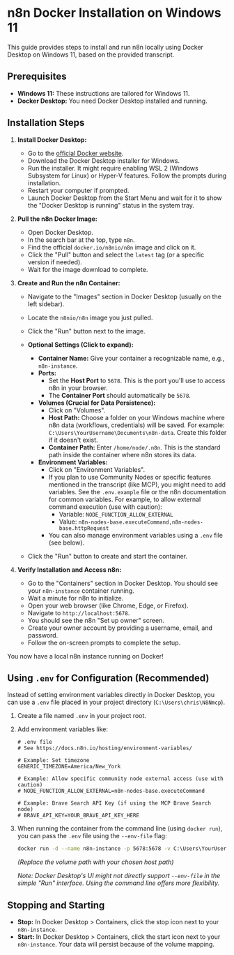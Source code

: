 # n8n Docker Installation on Windows 11

This guide provides steps to install and run n8n locally using Docker Desktop on Windows 11, based on the provided transcript.

## Prerequisites

*   **Windows 11:** These instructions are tailored for Windows 11.
*   **Docker Desktop:** You need Docker Desktop installed and running.

## Installation Steps

1.  **Install Docker Desktop:**
    *   Go to the [official Docker website](https://www.docker.com/products/docker-desktop/).
    *   Download the Docker Desktop installer for Windows.
    *   Run the installer. It might require enabling WSL 2 (Windows Subsystem for Linux) or Hyper-V features. Follow the prompts during installation.
    *   Restart your computer if prompted.
    *   Launch Docker Desktop from the Start Menu and wait for it to show the "Docker Desktop is running" status in the system tray.

2.  **Pull the n8n Docker Image:**
    *   Open Docker Desktop.
    *   In the search bar at the top, type `n8n`.
    *   Find the official `docker.io/n8nio/n8n` image and click on it.
    *   Click the "Pull" button and select the `latest` tag (or a specific version if needed).
    *   Wait for the image download to complete.

3.  **Create and Run the n8n Container:**
    *   Navigate to the "Images" section in Docker Desktop (usually on the left sidebar).
    *   Locate the `n8nio/n8n` image you just pulled.
    *   Click the "Run" button next to the image.
    *   **Optional Settings (Click to expand):**
        *   **Container Name:** Give your container a recognizable name, e.g., `n8n-instance`.
        *   **Ports:**
            *   Set the **Host Port** to `5678`. This is the port you'll use to access n8n in your browser.
            *   The **Container Port** should automatically be `5678`.
        *   **Volumes (Crucial for Data Persistence):**
            *   Click on "Volumes".
            *   **Host Path:** Choose a folder on your Windows machine where n8n data (workflows, credentials) will be saved. For example: `C:\Users\YourUsername\Documents\n8n-data`. Create this folder if it doesn't exist.
            *   **Container Path:** Enter `/home/node/.n8n`. This is the standard path inside the container where n8n stores its data.
        *   **Environment Variables:**
            *   Click on "Environment Variables".
            *   If you plan to use Community Nodes or specific features mentioned in the transcript (like MCP), you might need to add variables. See the `.env.example` file or the n8n documentation for common variables. For example, to allow external command execution (use with caution):
                *   Variable: `NODE_FUNCTION_ALLOW_EXTERNAL`
                *   Value: `n8n-nodes-base.executeCommand,n8n-nodes-base.httpRequest`
            *   You can also manage environment variables using a `.env` file (see below).

    *   Click the "Run" button to create and start the container.

4.  **Verify Installation and Access n8n:**
    *   Go to the "Containers" section in Docker Desktop. You should see your `n8n-instance` container running.
    *   Wait a minute for n8n to initialize.
    *   Open your web browser (like Chrome, Edge, or Firefox).
    *   Navigate to `http://localhost:5678`.
    *   You should see the n8n "Set up owner" screen.
    *   Create your owner account by providing a username, email, and password.
    *   Follow the on-screen prompts to complete the setup.

You now have a local n8n instance running on Docker!

## Using `.env` for Configuration (Recommended)

Instead of setting environment variables directly in Docker Desktop, you can use a `.env` file placed in your project directory (`C:\Users\chris\N8Nmcp`).

1.  Create a file named `.env` in your project root.
2.  Add environment variables like:
    ```dotenv
    # .env file
    # See https://docs.n8n.io/hosting/environment-variables/
    
    # Example: Set timezone
    GENERIC_TIMEZONE=America/New_York 
    
    # Example: Allow specific community node external access (use with caution)
    # NODE_FUNCTION_ALLOW_EXTERNAL=n8n-nodes-base.executeCommand
    
    # Example: Brave Search API Key (if using the MCP Brave Search node)
    # BRAVE_API_KEY=YOUR_BRAVE_API_KEY_HERE 
    ```
3.  When running the container from the command line (using `docker run`), you can pass the `.env` file using the `--env-file` flag:
    ```bash
    docker run -d --name n8n-instance -p 5678:5678 -v C:\Users\YourUsername\Documents\n8n-data:/home/node/.n8n --env-file .env n8nio/n8n
    ```
    *(Replace the volume path with your chosen host path)*

    *Note: Docker Desktop's UI might not directly support `--env-file` in the simple "Run" interface. Using the command line offers more flexibility.*

## Stopping and Starting

*   **Stop:** In Docker Desktop > Containers, click the stop icon next to your `n8n-instance`.
*   **Start:** In Docker Desktop > Containers, click the start icon next to your `n8n-instance`. Your data will persist because of the volume mapping. 